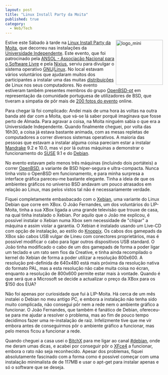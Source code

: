 ```yaml
---
layout: post
title: "Linux Install Party da Moita"
published: true
category:
  - Web/Tech
---
```

<img alt="logo_mini" src="http://olifante.blogs.com/covil/images/logo_mini.png" width="150" height="144" border="0" style="float: right; margin: 0px 0px 5px 5px;" /><p>Estive este Sábado à tarde na <a href="http://moita.nocentro.com/abertura.html">Linux Install Party da Moita</a>, que decorreu nas instalações da <a href="http://www.uni.pt/servicos/site_ol/historico/noticia0.asp?id=100">Universidade Independente</a>. Este evento, que foi patrocinado pela <a href="http://www.ansol.org/ansol.pt.html">ANSOL - Associação Nacional para o Software Livre</a> e pela <a href="http://www.sitaar.com/nixius/">Nixius</a>, serviu para divulgar o sistema operativo <a href="http://www.gnu.org/gnu/linux-and-gnu.html">GNU</a>/<a href="http://www.linux.org/">Linux</a>. No local estavam vários voluntários que ajudaram muitos dos participantes a instalar uma das muitas <a href="http://www.distrowatch.com/">distribuições</a> de Linux nos seus computadores. No evento estiveram também presentes membros do grupo <a href="http://www.openbsd-pt.org/">OpenBSD-pt</a> em representação da comunidade portuguesa de utilizadores de BSD, que tiveram a simpatia de pôr mais de <a href="http://www.openbsd-pt.org/fotos-moita/">200 fotos do evento</a> online.
</p><p>
Para chegar lá foi complicado: Andei mais de uma hora às voltas na outra banda até dar com a Moita, que vá-se lá saber porquê imaginava que fosse perto de Almada. Para agravar a coisa, na Moita ninguém sabia o que era a Universidade Independente. Quando finalmente cheguei, por volta das 16h30, a coisa já estava bastante animada, com as mesas repletas de computadores a correr diversos sistemas operativos. A maioria das pessoas que estavam a instalar alguma coisa pareciam estar a instalar <a href="http://www.mandrakesoft.com/">Mandrake</a> 9.2 e 10.0, mas vi por lá outras máquinas a demonstrar o funcionamento do <a href="http://www.suse.com/us/index.html">SUSE</a> 9.1 e do <a href="http://www.debian.org/">Debian</a>. 
</p><p>
No evento estavam pelo menos três máquinas (incluindo dois portáteis) a correr <a href="http://www.openbsd.org/">OpenBSD</a>, a variante de BSD hiper-segura e ultra-compacta. Nunca tinha visto o OpenBSD em funcionamento, e para minha surpresa a interface gráfica pareceu-me bastante elegante. Tinha a ideia de que os ambientes gráficos no universo BSD andavam um pouco atrasados em relação ao Linux, mas pelos vistos tal não é necessariamente verdade. 
</p><p>
Fiquei completamente embasbacado com o <a href="http://www.xbox-linux.org/docs/debian.html">Xebian</a>, uma variante do Linux Debian que corre em XBox. O João Fernandes, um dos voluntários do LIP-Moita, tinha a sua XBox ligada a uma grande televisão que trouxe de casa, na qual tinha instalado o Xebian. Por aquilo que o João me explicou, é possível instalar o Xebian numa Xbox sem necessidade de "chipar" a máquina e assim violar a garantia. O Xebian é instalado usando um Live-CD com opção de instalação, ao estilo do <a href="http://www.knopper.net/knoppix/index-en.html">Knoppix</a>. Os cabos dos gamepads da XBox são cabos USB vulgar de Lineu com conectores proprietários, mas é possível modificar o cabo para ligar outros dispositivos USB standard. O João tinha modificado o cabo de um dos gamepads de forma a poder ligar um teclado e um rato sem fios da Creative, e tinha ainda recompilado o kernel do Xebian de forma a poder utilizar a resolução 800x600. A resolução pré-definida de 640x480 está mais próxima da resolução nativa do formato PAL, mas a esta resolução não cabe muita coisa no écran, enquanto a resolução de 800x600 permite estar mais à vontade. Quando é que será que a Microsoft se decide a actualizar o preço da XBox para os $150 dos EUA?
</p>
<p>
Não foi apenas por curiosidade que fui à LIP-Moita. Há cerca de um mês instalei o Debian no meu antigo PC, e embora a instalação não tenha sido muito complicada, não consegui pôr nem a rede nem o ambiente gráfico a funcionar. O João Fernandes, que também é fanático de Debian, ofereceu-se para me ajudar a resolver o problema, mas ao fim de pouco tempo decidimos fazer uma re-instalação de raiz. Infelizmente tive que me vir embora antes de conseguirmos pôr o ambiente gráfico a funcionar, mas pelo menos ficou a funcionar a rede.
</p><p>
Quando cheguei a casa usei o <a href="http://packages.debian.org/unstable/net/bitchx">BitchX</a> para me ligar ao canal <a href="http://www.debian.org/support#irc">#debian</a>, onde me deram umas dicas, e acabei por conseguir pôr o <a href="http://www.xfce.org/index.php">XFce4</a> a funcionar, embora o rato não seja reconhecido. Apesar dos problemas, fiquei absolutamente fascinado com a forma como é possível começar com uma instalação minimalista de de 117MB e usar o apt-get para instalar apenas e só o software que se deseja.
</p>


